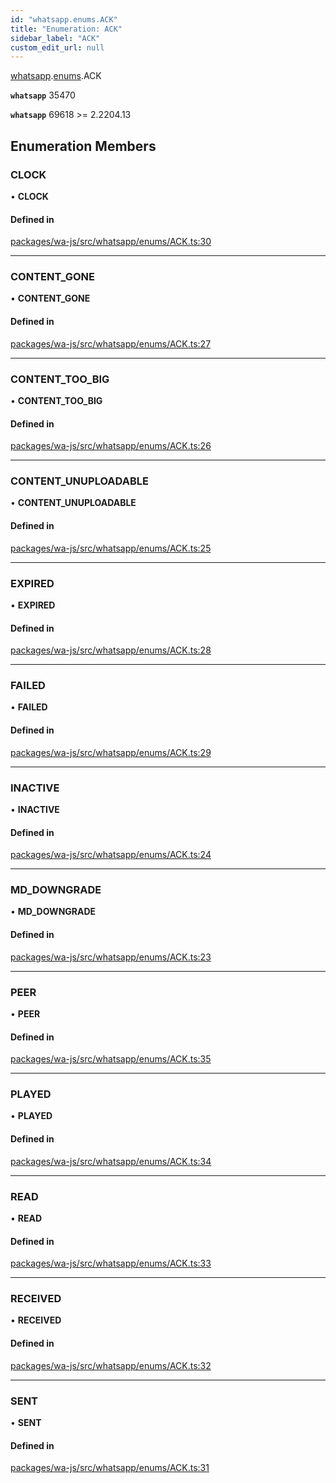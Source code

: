 ```yaml
---
id: "whatsapp.enums.ACK"
title: "Enumeration: ACK"
sidebar_label: "ACK"
custom_edit_url: null
---
```


[whatsapp](../namespaces/whatsapp.md).[enums](../namespaces/whatsapp.enums.md).ACK

**`whatsapp`** 35470

**`whatsapp`** 69618 >= 2.2204.13

## Enumeration Members

### CLOCK

• **CLOCK**

#### Defined in

[packages/wa-js/src/whatsapp/enums/ACK.ts:30](https://github.com/wppconnect-team/wa-js/blob/main/src/whatsapp/enums/ACK.ts#L30)

___

### CONTENT\_GONE

• **CONTENT\_GONE**

#### Defined in

[packages/wa-js/src/whatsapp/enums/ACK.ts:27](https://github.com/wppconnect-team/wa-js/blob/main/src/whatsapp/enums/ACK.ts#L27)

___

### CONTENT\_TOO\_BIG

• **CONTENT\_TOO\_BIG**

#### Defined in

[packages/wa-js/src/whatsapp/enums/ACK.ts:26](https://github.com/wppconnect-team/wa-js/blob/main/src/whatsapp/enums/ACK.ts#L26)

___

### CONTENT\_UNUPLOADABLE

• **CONTENT\_UNUPLOADABLE**

#### Defined in

[packages/wa-js/src/whatsapp/enums/ACK.ts:25](https://github.com/wppconnect-team/wa-js/blob/main/src/whatsapp/enums/ACK.ts#L25)

___

### EXPIRED

• **EXPIRED**

#### Defined in

[packages/wa-js/src/whatsapp/enums/ACK.ts:28](https://github.com/wppconnect-team/wa-js/blob/main/src/whatsapp/enums/ACK.ts#L28)

___

### FAILED

• **FAILED**

#### Defined in

[packages/wa-js/src/whatsapp/enums/ACK.ts:29](https://github.com/wppconnect-team/wa-js/blob/main/src/whatsapp/enums/ACK.ts#L29)

___

### INACTIVE

• **INACTIVE**

#### Defined in

[packages/wa-js/src/whatsapp/enums/ACK.ts:24](https://github.com/wppconnect-team/wa-js/blob/main/src/whatsapp/enums/ACK.ts#L24)

___

### MD\_DOWNGRADE

• **MD\_DOWNGRADE**

#### Defined in

[packages/wa-js/src/whatsapp/enums/ACK.ts:23](https://github.com/wppconnect-team/wa-js/blob/main/src/whatsapp/enums/ACK.ts#L23)

___

### PEER

• **PEER**

#### Defined in

[packages/wa-js/src/whatsapp/enums/ACK.ts:35](https://github.com/wppconnect-team/wa-js/blob/main/src/whatsapp/enums/ACK.ts#L35)

___

### PLAYED

• **PLAYED**

#### Defined in

[packages/wa-js/src/whatsapp/enums/ACK.ts:34](https://github.com/wppconnect-team/wa-js/blob/main/src/whatsapp/enums/ACK.ts#L34)

___

### READ

• **READ**

#### Defined in

[packages/wa-js/src/whatsapp/enums/ACK.ts:33](https://github.com/wppconnect-team/wa-js/blob/main/src/whatsapp/enums/ACK.ts#L33)

___

### RECEIVED

• **RECEIVED**

#### Defined in

[packages/wa-js/src/whatsapp/enums/ACK.ts:32](https://github.com/wppconnect-team/wa-js/blob/main/src/whatsapp/enums/ACK.ts#L32)

___

### SENT

• **SENT**

#### Defined in

[packages/wa-js/src/whatsapp/enums/ACK.ts:31](https://github.com/wppconnect-team/wa-js/blob/main/src/whatsapp/enums/ACK.ts#L31)
